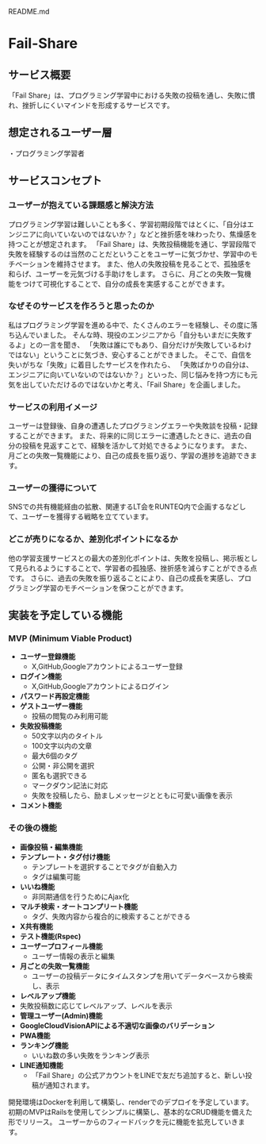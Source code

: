 README.md
# Fail-Share

## サービス概要
「Fail Share」は、プログラミング学習中における失敗の投稿を通し、失敗に慣れ、挫折しにくいマインドを形成するサービスです。

## 想定されるユーザー層
・プログラミング学習者

## サービスコンセプト
### ユーザーが抱えている課題感と解決方法
プログラミング学習は難しいことも多く、学習初期段階ではとくに、「自分はエンジニアに向いていないのではないか？」などと挫折感を味わったり、焦燥感を持つことが想定されます。
「Fail Share」は、失敗投稿機能を通じ、学習段階で失敗を経験するのは当然のことだということをユーザーに気づかせ、学習中のモチベーションを維持させます。
また、他人の失敗投稿を見ることで、孤独感を和らげ、ユーザーを元気づける手助けをします。
さらに、月ごとの失敗一覧機能をつけて可視化することで、自分の成長を実感することができます。

### なぜそのサービスを作ろうと思ったのか
私はプログラミング学習を進める中で、たくさんのエラーを経験し、その度に落ち込んでいました。
そんな時、現役のエンジニアから「自分もいまだに失敗するよ」との一言を聞き、
「失敗は誰にでもあり、自分だけが失敗しているわけではない」ということに気づき、安心することができました。
そこで、自信を失いがちな「失敗」に着目したサービスを作れたら、
「失敗ばかりの自分は、エンジニアに向いていないのではないか？」といった、同じ悩みを持つ方にも元気を出していただけるのではないかと考え、「Fail Share」を企画しました。

### サービスの利用イメージ
ユーザーは登録後、自身の遭遇したプログラミングエラーや失敗談を投稿・記録することができます。
また、将来的に同じエラーに遭遇したときに、過去の自分の投稿を見返すことで、経験を活かして対処できるようになります。
また、月ごとの失敗一覧機能により、自己の成長を振り返り、学習の進捗を追跡できます。

### ユーザーの獲得について
SNSでの共有機能経由の拡散、関連するLT会をRUNTEQ内で企画するなどして、ユーザーを獲得する戦略を立てています。

### どこが売りになるか、差別化ポイントになるか
他の学習支援サービスとの最大の差別化ポイントは、失敗を投稿し、掲示板として見られるようにすることで、学習者の孤独感、挫折感を減らすことができる点です。
さらに、過去の失敗を振り返ることにより、自己の成長を実感し、プログラミング学習のモチベーションを保つことができます。

## 実装を予定している機能
### MVP (Minimum Viable Product)
- **ユーザー登録機能**
  - X,GitHub,Googleアカウントによるユーザー登録
- **ログイン機能**
  - X,GitHub,Googleアカウントによるログイン
- **パスワード再設定機能**
- **ゲストユーザー機能**
  - 投稿の閲覧のみ利用可能
- **失敗投稿機能**
  - 50文字以内のタイトル
  - 100文字以内の文章
  - 最大6個のタグ
  - 公開・非公開を選択
  - 匿名も選択できる
  - マークダウン記法に対応
  - 失敗を投稿したら、励ましメッセージとともに可愛い画像を表示
- **コメント機能**
### その後の機能
- **画像投稿・編集機能**
- **テンプレート・タグ付け機能**
  - テンプレートを選択することでタグが自動入力
  - タグは編集可能
- **いいね機能**
  - 非同期通信を行うためにAjax化
- **マルチ検索・オートコンプリート機能**
  - タグ、失敗内容から複合的に検索することができる
- **X共有機能**
- **テスト機能(Rspec)**
- **ユーザープロフィール機能**
  - ユーザー情報の表示と編集
- **月ごとの失敗一覧機能**
  - ユーザーの投稿データにタイムスタンプを用いてデータベースから検索し、表示
- **レベルアップ機能**
- 失敗投稿数に応じてレベルアップ、レベルを表示
- **管理ユーザー(Admin)機能**
- **GoogleCloudVisionAPIによる不適切な画像のバリデーション**
- **PWA機能**
- **ランキング機能**
  - いいね数の多い失敗をランキング表示
- **LINE通知機能**
  - 「Fail Share」の公式アカウントをLINEで友だち追加すると、新しい投稿が通知されます。

開発環境はDockerを利用して構築し、renderでのデプロイを予定しています。
初期のMVPはRailsを使用してシンプルに構築し、基本的なCRUD機能を備えた形でリリース。
ユーザーからのフィードバックを元に機能を拡充していきます。
